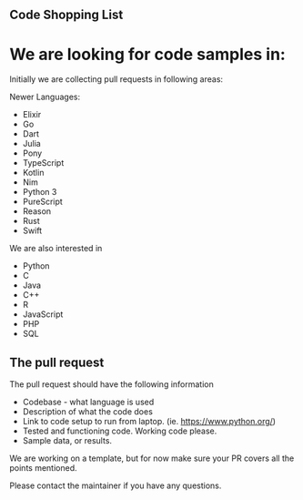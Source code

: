 ## Code Shopping List

# We are looking for code samples in:

Initially we are collecting pull requests in following areas:

Newer Languages:
* Elixir
* Go
* Dart
* Julia
* Pony
* TypeScript
* Kotlin
* Nim
* Python 3
* PureScript
* Reason
* Rust
* Swift

We are also interested in 

* Python
* C
* Java
* C++
* R
* JavaScript
* PHP
* SQL

## The pull request

The pull request should have the following information

* Codebase - what language is used
* Description of what the code does
* Link to code setup to run from laptop. (ie. https://www.python.org/)
* Tested and functioning code. Working code please.
* Sample data, or results.

We are working on a template, but for now make sure your PR covers all the points mentioned.

Please contact the maintainer if you have any questions. 


